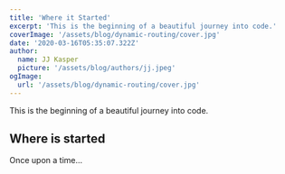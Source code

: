 ```yaml
---
title: 'Where it Started'
excerpt: 'This is the beginning of a beautiful journey into code.'
coverImage: '/assets/blog/dynamic-routing/cover.jpg'
date: '2020-03-16T05:35:07.322Z'
author:
  name: JJ Kasper
  picture: '/assets/blog/authors/jj.jpeg'
ogImage:
  url: '/assets/blog/dynamic-routing/cover.jpg'
---
```


This is the beginning of a beautiful journey into code.

## Where is started

Once upon a time...
